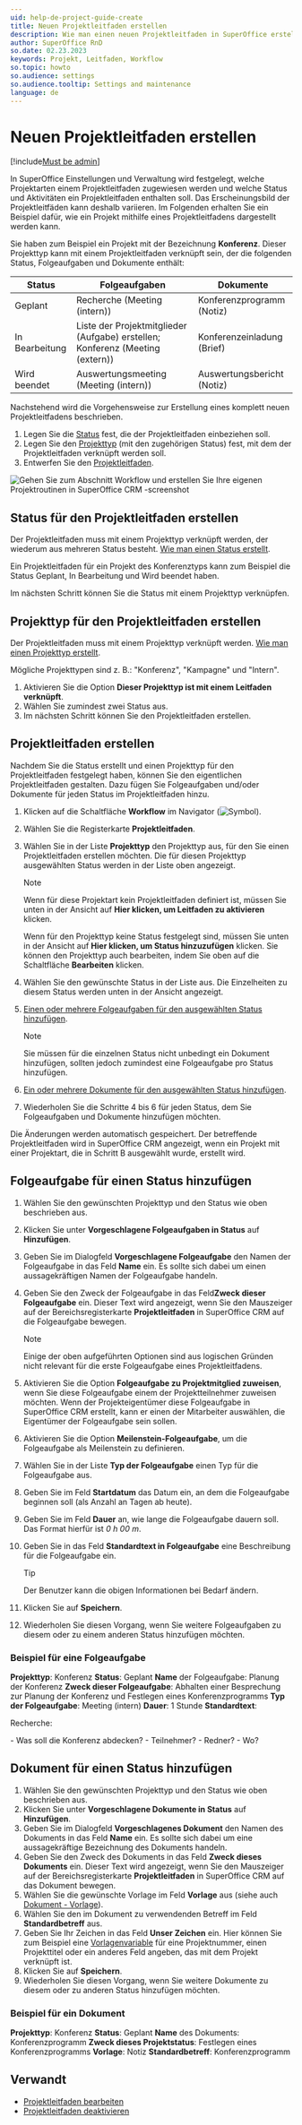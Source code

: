 ```yaml
---
uid: help-de-project-guide-create
title: Neuen Projektleitfaden erstellen
description: Wie man einen neuen Projektleitfaden in SuperOffice erstellt
author: SuperOffice RnD
so.date: 02.23.2023
keywords: Projekt, Leitfaden, Workflow
so.topic: howto
so.audience: settings
so.audience.tooltip: Settings and maintenance
language: de
---
```


# Neuen Projektleitfaden erstellen

[!include[Must be admin](../../../learn/includes/req-admin.md)]

In SuperOffice Einstellungen und Verwaltung wird festgelegt, welche Projektarten einem Projektleitfaden zugewiesen werden und welche Status und Aktivitäten ein Projektleitfaden enthalten soll. Das Erscheinungsbild der Projektleitfäden kann deshalb variieren. Im Folgenden erhalten Sie ein Beispiel dafür, wie ein Projekt mithilfe eines Projektleitfadens dargestellt werden kann.

Sie haben zum Beispiel ein Projekt mit der Bezeichnung **Konferenz**. Dieser Projekttyp kann mit einem Projektleitfaden verknüpft sein, der die folgenden Status, Folgeaufgaben und Dokumente enthält:

| Status | Folgeaufgaben | Dokumente |
|---|---|---|
| Geplant | Recherche (Meeting (intern)) | Konferenzprogramm (Notiz) |
| In Bearbeitung | Liste der Projektmitglieder (Aufgabe) erstellen; Konferenz (Meeting (extern)) | Konferenzeinladung (Brief) |
| Wird beendet | Auswertungsmeeting (Meeting (intern)) | Auswertungsbericht (Notiz) |

Nachstehend wird die Vorgehensweise zur Erstellung eines komplett neuen Projektleitfadens beschrieben.

1. Legen Sie die [Status](#create-stage) fest, die der Projektleitfaden einbeziehen soll.
2. Legen Sie den [Projekttyp](#create-type) (mit den zugehörigen Status) fest, mit dem der Projektleitfaden verknüpft werden soll.
3. Entwerfen Sie den [Projektleitfaden](#create-guide).

![Gehen Sie zum Abschnitt Workflow und erstellen Sie Ihre eigenen Projektroutinen in SuperOffice CRM -screenshot][img2]

## <a id="create-stage" />Status für den Projektleitfaden erstellen

Der Projektleitfaden muss mit einem Projekttyp verknüpft werden, der wiederum aus mehreren Status besteht. [Wie man einen Status erstellt][2].

Ein Projektleitfaden für ein Projekt des Konferenztyps kann zum Beispiel die Status Geplant, In Bearbeitung und Wird beendet haben.

Im nächsten Schritt können Sie die Status mit einem Projekttyp verknüpfen.

## <a id="create-type" /> Projekttyp für den Projektleitfaden erstellen

Der Projektleitfaden muss mit einem Projekttyp verknüpft werden. [Wie man einen Projekttyp erstellt][3].

Mögliche Projekttypen sind z. B.: "Konferenz", "Kampagne" und "Intern".

1. Aktivieren Sie die Option **Dieser Projekttyp ist mit einem Leitfaden verknüpft**.
1. Wählen Sie zumindest zwei Status aus.
1. Im nächsten Schritt können Sie den Projektleitfaden erstellen.

## <a id="create-guide" />Projektleitfaden erstellen

Nachdem Sie die Status erstellt und einen Projekttyp für den Projektleitfaden festgelegt haben, können Sie den eigentlichen Projektleitfaden gestalten. Dazu fügen Sie Folgeaufgaben und/oder Dokumente für jeden Status im Projektleitfaden hinzu.

1. Klicken auf die Schaltfläche **Workflow** im Navigator (![Symbol][img1]).

2. Wählen Sie die Registerkarte **Projektleitfaden**.

3. Wählen Sie in der Liste **Projekttyp** den Projekttyp aus, für den Sie einen Projektleitfaden erstellen möchten. Die für diesen Projekttyp ausgewählten Status werden in der Liste oben angezeigt.

    > [!NOTE]
    > Wenn für diese Projektart kein Projektleitfaden definiert ist, müssen Sie unten in der Ansicht auf **Hier klicken, um Leitfaden zu aktivieren** klicken.
    >
    > Wenn für den Projekttyp keine Status festgelegt sind, müssen Sie unten in der Ansicht auf **Hier klicken, um Status hinzuzufügen** klicken. Sie können den Projekttyp auch bearbeiten, indem Sie oben auf die Schaltfläche **Bearbeiten** klicken.

4. Wählen Sie den gewünschte Status in der Liste aus. Die Einzelheiten zu diesem Status werden unten in der Ansicht angezeigt.

5. [Einen oder mehrere Folgeaufgaben für den ausgewählten Status hinzufügen](#add-fo-status).

    > [!NOTE]
    > Sie müssen für die einzelnen Status nicht unbedingt ein Dokument hinzufügen, sollten jedoch zumindest eine Folgeaufgabe pro Status hinzufügen.

6. [Ein oder mehrere Dokumente für den ausgewählten Status hinzufügen](#add-doc-status).

7. Wiederholen Sie die Schritte 4 bis 6 für jeden Status, dem Sie Folgeaufgaben und Dokumente hinzufügen möchten.

Die Änderungen werden automatisch gespeichert. Der betreffende Projektleitfaden wird in SuperOffice CRM angezeigt, wenn ein Projekt mit einer Projektart, die in Schritt B ausgewählt wurde, erstellt wird.

## <a id="add-fo-status" />Folgeaufgabe für einen Status hinzufügen

1. Wählen Sie den gewünschten Projekttyp und den Status wie oben beschrieben aus.

2. Klicken Sie unter **Vorgeschlagene Folgeaufgaben in Status** auf **Hinzufügen**.

3. Geben Sie im Dialogfeld **Vorgeschlagene Folgeaufgabe** den Namen der Folgeaufgabe in das Feld **Name** ein. Es sollte sich dabei um einen aussagekräftigen Namen der Folgeaufgabe handeln.

4. Geben Sie den Zweck der Folgeaufgabe in das Feld**Zweck dieser Folgeaufgabe** ein. Dieser Text wird angezeigt, wenn Sie den Mauszeiger auf der Bereichsregisterkarte **Projektleitfaden** in SuperOffice CRM auf die Folgeaufgabe bewegen.

    > [!NOTE]
    > Einige der oben aufgeführten Optionen sind aus logischen Gründen nicht relevant für die erste Folgeaufgabe eines Projektleitfadens.

5. Aktivieren Sie die Option **Folgeaufgabe zu Projektmitglied zuweisen**, wenn Sie diese Folgeaufgabe einem der Projektteilnehmer zuweisen möchten. Wenn der Projekteigentümer diese Folgeaufgabe in SuperOffice CRM erstellt, kann er einen der Mitarbeiter auswählen, die Eigentümer der Folgeaufgabe sein sollen.

6. Aktivieren Sie die Option **Meilenstein-Folgeaufgabe**, um die Folgeaufgabe als Meilenstein zu definieren.

7. Wählen Sie in der Liste **Typ der Folgeaufgabe** einen Typ für die Folgeaufgabe aus.

8. Geben Sie im Feld **Startdatum** das Datum ein, an dem die Folgeaufgabe beginnen soll (als Anzahl an Tagen ab heute).

9. Geben Sie im Feld **Dauer** an, wie lange die Folgeaufgabe dauern soll. Das Format hierfür ist *0 h 00 m*.

10. Geben Sie in das Feld **Standardtext in Folgeaufgabe** eine Beschreibung für die Folgeaufgabe ein.

    > [!TIP]
    > Der Benutzer kann die obigen Informationen bei Bedarf ändern.

11. Klicken Sie auf **Speichern**.

12. Wiederholen Sie diesen Vorgang, wenn Sie weitere Folgeaufgaben zu diesem oder zu einem anderen Status hinzufügen möchten.

### Beispiel für eine Folgeaufgabe

**Projekttyp**: Konferenz
**Status**: Geplant
**Name** der Folgeaufgabe: Planung der Konferenz
**Zweck dieser Folgeaufgabe**: Abhalten einer Besprechung zur Planung der Konferenz und Festlegen eines Konferenzprogramms
**Typ der Folgeaufgabe**: Meeting (intern)
**Dauer**: 1 Stunde
**Standardtext**:

Recherche:

\- Was soll die Konferenz abdecken?
\- Teilnehmer?
\- Redner?
\- Wo?

## <a id="add-doc-status" />Dokument für einen Status hinzufügen

1. Wählen Sie den gewünschten Projekttyp und den Status wie oben beschrieben aus.
2. Klicken Sie unter **Vorgeschlagene Dokumente in Status** auf **Hinzufügen**.
3. Geben Sie im Dialogfeld **Vorgeschlagenes Dokument** den Namen des Dokuments in das Feld **Name** ein. Es sollte sich dabei um eine aussagekräftige Bezeichnung des Dokuments handeln.
4. Geben Sie den Zweck des Dokuments in das Feld **Zweck dieses Dokuments** ein. Dieser Text wird angezeigt, wenn Sie den Mauszeiger auf der Bereichsregisterkarte **Projektleitfaden** in SuperOffice CRM auf das Dokument bewegen.
5. Wählen Sie die gewünschte Vorlage im Feld **Vorlage** aus (siehe auch [Dokument - Vorlage][4]).
6. Wählen Sie den im Dokument zu verwendenden Betreff im Feld **Standardbetreff** aus.
7. Geben Sie Ihr Zeichen in das Feld **Unser Zeichen** ein. Hier können Sie zum Beispiel eine [Vorlagenvariable][1] für eine Projektnummer, einen Projekttitel oder ein anderes Feld angeben, das mit dem Projekt verknüpft ist.
8. Klicken Sie auf **Speichern**.
9. Wiederholen Sie diesen Vorgang, wenn Sie weitere Dokumente zu diesem oder zu anderen Status hinzufügen möchten.

### Beispiel für ein Dokument

**Projekttyp**: Konferenz
**Status**: Geplant
**Name** des Dokuments: Konferenzprogramm
**Zweck dieses Projektstatus**: Festlegen eines Konferenzprogramms
**Vorlage**: Notiz
**Standardbetreff**: Konferenzprogramm

## Verwandt

* [Projektleitfaden bearbeiten][5]
* [Projektleitfaden deaktivieren][6]

<!-- Referenced links -->
[1]:https://docs.superoffice.com/en/document/templates/variables/from-project-card.html
[2]: ../../../admin/lists/learn/project-status.md
[3]: ../../../admin/lists/learn/project-type.md
[4]: ../../../admin/lists/learn/document-template.md
[5]: edit.md
[6]: deactivate.md

<!-- Referenced images -->
[img1]: ../../../../../common/icons/nav-admin-workflow-active.png
[img2]: ../../../../media/loc/en/project/create-project-guide.png
